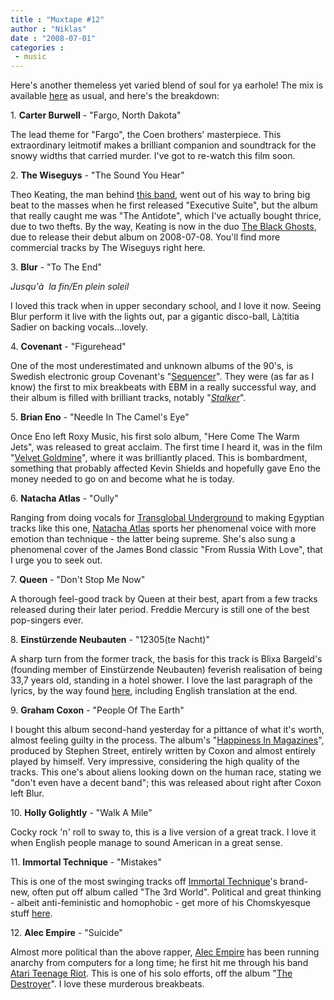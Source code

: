 ```yaml
---
title : "Muxtape #12"
author : "Niklas"
date : "2008-07-01"
categories : 
 - music
---
```


Here's another themeless yet varied blend of soul for ya earhole! The mix is available [here](http://pivic.muxtape.com) as usual, and here's the breakdown:

1\. **Carter Burwell** - "Fargo, North Dakota"

The lead theme for "Fargo", the Coen brothers' masterpiece. This extraordinary leitmotif makes a brilliant companion and soundtrack for the snowy widths that carried murder. I've got to re-watch this film soon.

2\. **The Wiseguys** - "The Sound You Hear"

Theo Keating, the man behind [this band](http://en.wikipedia.org/wiki/The_Wiseguys), went out of his way to bring big beat to the masses when he first released "Executive Suite", but the album that really caught me was "The Antidote", which I've actually bought thrice, due to two thefts. By the way, Keating is now in the duo [The Black Ghosts](http://en.wikipedia.org/wiki/The_Black_Ghosts), due to release their debut album on 2008-07-08. You'll find more commercial tracks by The Wiseguys right here.

3\. **Blur** - "To The End"

_Jusqu'à  la fin/En plein soleil_

I loved this track when in upper secondary school, and I love it now. Seeing Blur perform it live with the lights out, par a gigantic disco-ball, Là¦titia Sadier on backing vocals...lovely.

4\. **Covenant** - "Figurehead"

One of the most underestimated and unknown albums of the 90's, is Swedish electronic group Covenant's "[Sequencer](http://www.discogs.com/release/256707)". They were (as far as I know) the first to mix breakbeats with EBM in a really successful way, and their album is filled with brilliant tracks, notably "_[Stalker](http://www.youtube.com/watch?v=-MsCyEW6Vyo)_".

5\. **Brian Eno** - "Needle In The Camel's Eye"

Once Eno left Roxy Music, his first solo album, "Here Come The Warm Jets", was released to great acclaim. The first time I heard it, was in the film "[Velvet Goldmine](http://www.imdb.com/title/tt0120879)", where it was brilliantly placed. This is bombardment, something that probably affected Kevin Shields and hopefully gave Eno the money needed to go on and become what he is today.

6\. **Natacha Atlas** - "Oully"

Ranging from doing vocals for [Transglobal Underground](http://www.t-g-u.com) to making Egyptian tracks like this one, [Natacha Atlas](http://en.wikipedia.org/wiki/Natacha_Atlas) sports her phenomenal voice with more emotion than technique - the latter being supreme. She's also sung a phenomenal cover of the James Bond classic "From Russia With Love", that I urge you to seek out.

7\. **Queen** - "Don't Stop Me Now"

A thorough feel-good track by Queen at their best, apart from a few tracks released during their later period. Freddie Mercury is still one of the best pop-singers ever.

8\. **Einstürzende Neubauten** - "12305(te Nacht)"

A sharp turn from the former track, the basis for this track is Blixa Bargeld's (founding member of Einstürzende Neubauten) feverish realisation of being 33,7 years old, standing in a hotel shower. I love the last paragraph of the lyrics, by the way found [here](http://www.lyrics007.com/Einstuerzende%20Neubauten%20Lyrics/12305%20(te%20Nacht)%20Lyrics.html), including English translation at the end.

9\. **Graham Coxon** - "People Of The Earth"

I bought this album second-hand yesterday for a pittance of what it's worth, almost feeling guilty in the process. The album's "[Happiness In Magazines](http://en.wikipedia.org/wiki/Happiness_in_Magazines)", produced by Stephen Street, entirely written by Coxon and almost entirely played by himself. Very impressive, considering the high quality of the tracks. This one's about aliens looking down on the human race, stating we "don't even have a decent band"; this was released about right after Coxon left Blur.

10\. **Holly Golightly** - "Walk A Mile"

Cocky rock 'n' roll to sway to, this is a live version of a great track. I love it when English people manage to sound American in a great sense.

11\. **Immortal Technique** - "Mistakes"

This is one of the most swinging tracks off [Immortal Technique](http://en.wikipedia.org/wiki/Felipe_Coronel)'s brand-new, often put off album called "The 3rd World". Political and great thinking - albeit anti-feministic and homophobic - get more of his Chomskyesque stuff [here](http://www.myspace.com/immortaltechnique).

12\. **Alec Empire** - "Suicide"

Almost more political than the above rapper, [Alec Empire](http://en.wikipedia.org/wiki/Alec_Empire) has been running anarchy from computers for a long time; he first hit me through his band [Atari Teenage Riot](http://en.wikipedia.org/wiki/Atari_Teenage_Riot). This is one of his solo efforts, off the album "[The Destroyer](http://en.wikipedia.org/wiki/The_Destroyer_(album))". I love these murderous breakbeats.
